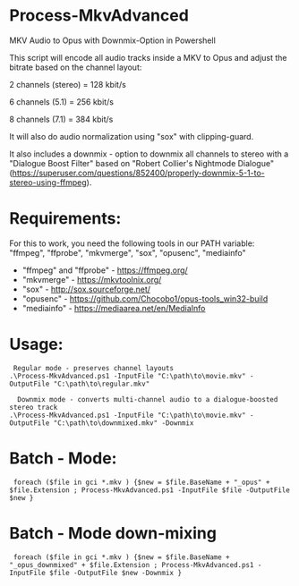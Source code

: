 # Process-MkvAdvanced
MKV Audio to Opus with Downmix-Option in Powershell

This script will encode all audio tracks inside a MKV to Opus and adjust the bitrate based on the channel layout:

2 channels (stereo) = 128 kbit/s

6 channels (5.1) = 256 kbit/s

8 channels (7.1) = 384 kbit/s

It will also do audio normalization using "sox" with clipping-guard.

It also includes a downmix - option to downmix all channels to stereo with a "Dialogue Boost Filter" based on "Robert Collier's Nightmode Dialogue" (https://superuser.com/questions/852400/properly-downmix-5-1-to-stereo-using-ffmpeg).

# Requirements:

For this to work, you need the following tools in our PATH variable:
"ffmpeg", "ffprobe", "mkvmerge", "sox", "opusenc", "mediainfo"
- "ffmpeg" and "ffprobe" - https://ffmpeg.org/
- "mkvmerge" - https://mkvtoolnix.org/
- "sox" - http://sox.sourceforge.net/
- "opusenc" - https://github.com/Chocobo1/opus-tools_win32-build
- "mediainfo" - https://mediaarea.net/en/MediaInfo

# Usage:

     Regular mode - preserves channel layouts
    .\Process-MkvAdvanced.ps1 -InputFile "C:\path\to\movie.mkv" -OutputFile "C:\path\to\regular.mkv"

      Downmix mode - converts multi-channel audio to a dialogue-boosted stereo track
    .\Process-MkvAdvanced.ps1 -InputFile "C:\path\to\movie.mkv" -OutputFile "C:\path\to\downmixed.mkv" -Downmix

# Batch - Mode:

     foreach ($file in gci *.mkv ) {$new = $file.BaseName + "_opus" + $file.Extension ; Process-MkvAdvanced.ps1 -InputFile $file -OutputFile $new }

     
# Batch - Mode down-mixing

     foreach ($file in gci *.mkv ) {$new = $file.BaseName + "_opus_downmixed" + $file.Extension ; Process-MkvAdvanced.ps1 -InputFile $file -OutputFile $new -Downmix }
